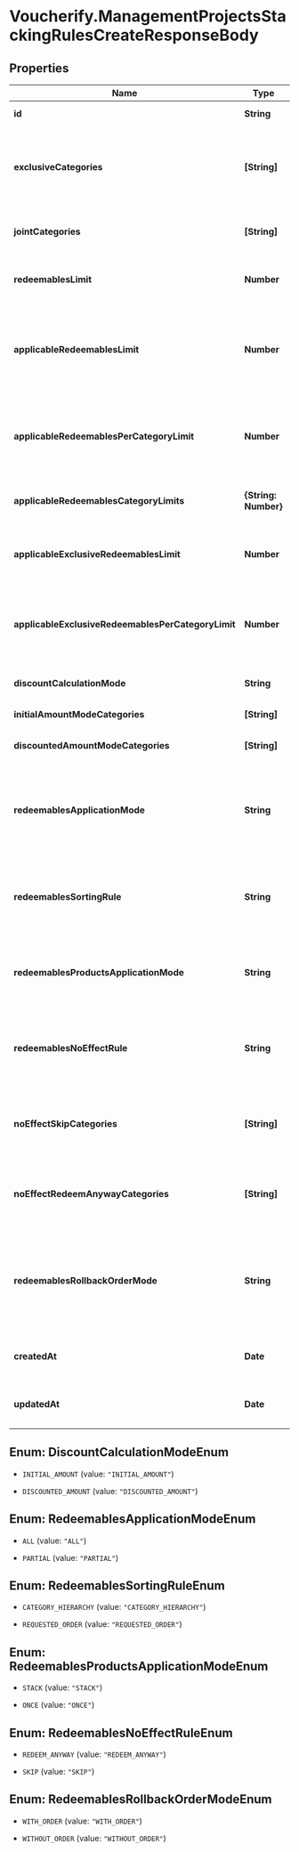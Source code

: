 # Voucherify.ManagementProjectsStackingRulesCreateResponseBody

## Properties

Name | Type | Description | Notes
------------ | ------------- | ------------- | -------------
**id** | **String** | The unique identifier of the stacking rules. | [optional] 
**exclusiveCategories** | **[String]** | Lists the IDs of exclusive categories. A redeemable from a campaign with an exclusive category is the only redeemable to be redeemed when applied with redeemables from other campaigns unless these campaigns are exclusive or joint. | [optional] 
**jointCategories** | **[String]** | Lists the IDs of the joint categories. A campaign with a joint category is always applied regardless of the exclusivity of other campaigns. | [optional] 
**redeemablesLimit** | **Number** | Defines how many redeemables can be sent in one request. Note: more redeemables means more processing time. | [optional] 
**applicableRedeemablesLimit** | **Number** | Defines how many redeemables can be applied in one request. The number must be less than or equal to &#x60;redeemables_limit&#x60;. For example, a user can select 30 discounts but only 5 will be applied to the order and the remaining will be &#x60;SKIPPED&#x60; according to the &#x60;redeemables_sorting_rule&#x60;. | [optional] 
**applicableRedeemablesPerCategoryLimit** | **Number** | Defines how many redeemables with the same category can be applied in one request. The number must be less than or equal to &#x60;applicable_redeemables_limit&#x60;. The ones above the limit will be &#x60;SKIPPED&#x60; according to the &#x60;redeemables_sorting_rule&#x60;. | [optional] 
**applicableRedeemablesCategoryLimits** | **{String: Number}** | Lists categories by category IDs (keys) and defines their limits (values) of applicable redeemables that belong to campaigns with that category. | [optional] 
**applicableExclusiveRedeemablesLimit** | **Number** | Defines how many redeemables with an assigned exclusive category can be applied in one request. The ones above the limit will be &#x60;SKIPPED&#x60; according to the &#x60;redeemables_sorting_rule&#x60;. | [optional] 
**applicableExclusiveRedeemablesPerCategoryLimit** | **Number** | Defines how many redeemables with an assigned exclusive category can be applied in one request. The ones above the limit will be &#x60;SKIPPED&#x60; according to the &#x60;redeemables_sorting_rule&#x60;. The number must be less than or equal to &#x60;applicable_exclusive_redeemables_limit&#x60;. | [optional] 
**discountCalculationMode** | **String** | Defines if the discounts are applied by taking into account the initial order amount or the discounted order amount. | [optional] 
**initialAmountModeCategories** | **[String]** | Lists the IDs of the categories that apply a discount based on the initial amount. | [optional] 
**discountedAmountModeCategories** | **[String]** | Lists the IDs of the categories that apply a discount based on the discounted amount. | [optional] 
**redeemablesApplicationMode** | **String** | Defines the application mode for redeemables. &#x60;\&quot;ALL\&quot;&#x60; means that all redeemables must be validated for the redemption to be successful. &#x60;\&quot;PARTIAL\&quot;&#x60; means that only those redeemables that can be validated will be redeemed. The redeemables that fail validaton will be skipped. | [optional] 
**redeemablesSortingRule** | **String** | Defines redeemables sorting rule. &#x60;CATEGORY_HIERARCHY&#x60; means that redeemables are applied oaccording to the category priority. &#x60;REQUESTED_ORDER&#x60; means that redeemables are applied in the sequence provided in the request. | [optional] 
**redeemablesProductsApplicationMode** | **String** | Defines redeemables products application mode. &#x60;STACK&#x60; means that multiple discounts can be applied to a product. &#x60;ONCE&#x60; means that only one discount can be applied to the same product. | [optional] 
**redeemablesNoEffectRule** | **String** | Defines redeemables no effect rule. &#x60;REDEEM_ANYWAY&#x60; means that the redeemable will be redeemed regardless of any restrictions or conditions in place. &#x60;SKIP&#x60; means that the redeemable will be processed only when an applicable effect is calculated. | [optional] 
**noEffectSkipCategories** | **[String]** | Lists category IDs. Redeemables with a given category are skipped even if the &#x60;redeemables_no_effect_rule&#x60; is set to &#x60;REDEEM_ANYWAY&#x60;. Category IDs can&#39;t overlap with the IDs in &#x60;no_effect_redeem_anyway_categories&#x60;. | [optional] 
**noEffectRedeemAnywayCategories** | **[String]** | Lists category IDs. Redeemables with a given category are redeemed anyway even if the &#x60;redeemables_no_effect_rule&#x60; is set to &#x60;SKIP&#x60;. Category IDs can&#39;t overlap with the IDs in &#x60;no_effect_skip_categories&#x60;. | [optional] 
**redeemablesRollbackOrderMode** | **String** | Defines the rollback mode for the order. &#x60;WITH_ORDER&#x60; is a default setting. The redemption is rolled back together with the data about the order, including related discount values. &#x60;WITHOUT_ORDER&#x60; allows rolling the redemption back without affecting order data, including the applied discount values. | [optional] 
**createdAt** | **Date** | Timestamp representing the date and time when the stacking rules were created. The value for this parameter is shown in the ISO 8601 format. | [optional] 
**updatedAt** | **Date** | Timestamp representing the date and time when the stacking rules were updated. The value for this parameter is shown in the ISO 8601 format. | [optional] 



## Enum: DiscountCalculationModeEnum


* `INITIAL_AMOUNT` (value: `"INITIAL_AMOUNT"`)

* `DISCOUNTED_AMOUNT` (value: `"DISCOUNTED_AMOUNT"`)





## Enum: RedeemablesApplicationModeEnum


* `ALL` (value: `"ALL"`)

* `PARTIAL` (value: `"PARTIAL"`)





## Enum: RedeemablesSortingRuleEnum


* `CATEGORY_HIERARCHY` (value: `"CATEGORY_HIERARCHY"`)

* `REQUESTED_ORDER` (value: `"REQUESTED_ORDER"`)





## Enum: RedeemablesProductsApplicationModeEnum


* `STACK` (value: `"STACK"`)

* `ONCE` (value: `"ONCE"`)





## Enum: RedeemablesNoEffectRuleEnum


* `REDEEM_ANYWAY` (value: `"REDEEM_ANYWAY"`)

* `SKIP` (value: `"SKIP"`)





## Enum: RedeemablesRollbackOrderModeEnum


* `WITH_ORDER` (value: `"WITH_ORDER"`)

* `WITHOUT_ORDER` (value: `"WITHOUT_ORDER"`)




